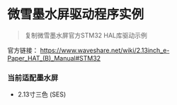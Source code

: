 # 微雪墨水屏驱动程序实例
> 复制微雪墨水屏官方STM32 HAL库驱动示例

官方链接： https://www.waveshare.net/wiki/2.13inch_e-Paper_HAT_(B)_Manual#STM32


### 当前适配墨水屏
- 2.13寸三色 (SES)